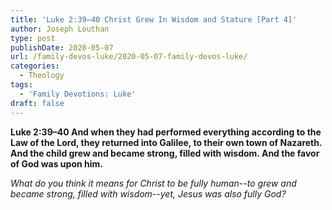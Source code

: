 ```yaml
---
title: 'Luke 2:39–40 Christ Grew In Wisdom and Stature [Part 4]'
author: Joseph Louthan
type: post
publishDate: 2020-05-07
url: /family-devos-luke/2020-05-07-family-devos-luke/
categories:
  - Theology
tags:
  - 'Family Devotions: Luke'
draft: false
---
```


**Luke 2:39–40 And when they had performed everything according to the Law of the Lord, they returned into Galilee, to their own town of Nazareth. And the child grew and became strong, filled with wisdom. And the favor of God was upon him.**

*What do you think it means for Christ to be fully human--to grew and became strong, filled with wisdom--yet, Jesus was also fully God?*

